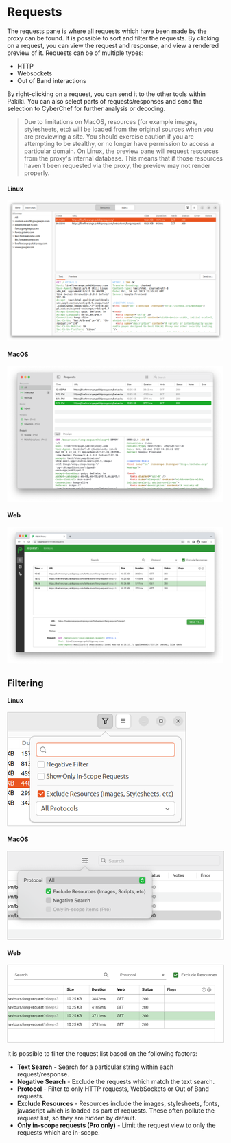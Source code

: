 # Requests

The requests pane is where all requests which have been made by the proxy can be found. It is possible to sort and filter the requests. By clicking on a request, you can view the request and response, and view a rendered preview of it. Requests can be of multiple types:
 * HTTP
 * Websockets
 * Out of Band interactions

By right-clicking on a request, you can send it to the other tools within Pākiki. You can also select parts of requests/responses and send the selection to CyberChef for further analysis or decoding.

 > Due to limitations on MacOS, resources (for example images, stylesheets, etc) will be loaded from the original sources when you are previewing a site. You should exercise caution if you are attempting to be stealthy, or no longer have permission to access a particular domain. On Linux, the preview pane will request resources from the proxy's internal database. This means that if those resources haven't been requested via the proxy, the preview may not render properly.

<!-- tabs:start -->

#### **Linux**

<picture>
  <source media="(prefers-color-scheme: dark)" srcset="../_media/Linux/Dark/Requests.png">
  <img alt="Requests" src="../_media/Linux/Light/Requests.png">
</picture>

#### **MacOS**

<picture>
  <source media="(prefers-color-scheme: dark)" srcset="../_media/Mac/Dark/Requests.png">
  <img alt="Requests" src="../_media/Mac/Light/Requests.png">
</picture>

#### **Web**

<picture>
  <source media="(prefers-color-scheme: dark)" srcset="../_media/Web/Dark/Requests.png">
  <img alt="Requests" src="../_media/Web/Light/Requests.png">
</picture>

<!-- tabs:end -->

## Filtering

<!-- tabs:start -->

#### **Linux**

<picture>
  <source media="(prefers-color-scheme: dark)" srcset="../_media/Linux/Dark/RequestFiltering.png">
  <img alt="Request Filtering" src="../_media/Linux/Light/RequestFiltering.png" style="border: 1px solid #ccc;">
</picture>

#### **MacOS**

<picture>
  <source media="(prefers-color-scheme: dark)" srcset="../_media/Mac/Dark/RequestFiltering.png">
  <img alt="Request Filtering" src="../_media/Mac/Light/RequestFiltering.png" style="border: 1px solid #ccc;">
</picture>

#### **Web**

<picture>
  <source media="(prefers-color-scheme: dark)" srcset="../_media/Web/Dark/RequestFiltering.png">
  <img alt="Request Filtering" src="../_media/Web/Light/RequestFiltering.png" style="border: 1px solid #ccc;">
</picture>

<!-- tabs:end -->

It is possible to filter the request list based on the following factors:

  * **Text Search** - Search for a particular string within each request/response.
  * **Negative Search** - Exclude the requests which match the text search.
  * **Protocol** - Filter to only HTTP requests, WebSockets or Out of Band requests.
  * **Exclude Resources** - Resources include the images, stylesheets, fonts, javascript which is loaded as part of requests. These often pollute the request list, so they are hidden by default.
  * **Only in-scope requests (Pro only)** - Limit the request view to only the requests which are in-scope.
